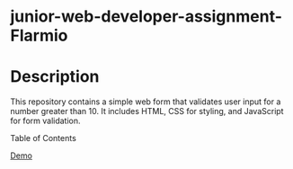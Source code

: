 # junior-web-developer-assignment-Flarmio

# Description

This repository contains a simple web form that validates user input for a number greater than 10. It includes HTML, CSS for styling, and JavaScript for form validation.

Table of Contents

<a href="url">Demo</a>

